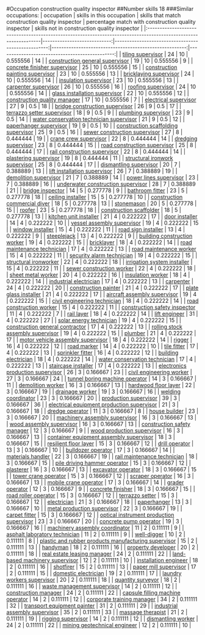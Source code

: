 #Occupation construction quality inspector
##Number skills 18
###Similar occupations:
| occupation                                                                                                      |   skills in this occupation |   skills that match construction quality inspector |   percentage match with construction quality inspector |   skills not in construction quality inspector |
|:----------------------------------------------------------------------------------------------------------------|----------------------------:|---------------------------------------------------:|-------------------------------------------------------:|-----------------------------------------------:|
| [tiling supervisor](tiling_supervisor.md)                                                                       |                          24 |                                                 10 |                                               0.555556 |                                             14 |
| [construction general supervisor](construction_general_supervisor.md)                                           |                          19 |                                                 10 |                                               0.555556 |                                              9 |
| [concrete finisher supervisor](concrete_finisher_supervisor.md)                                                 |                          25 |                                                 10 |                                               0.555556 |                                             15 |
| [construction painting supervisor](construction_painting_supervisor.md)                                         |                          23 |                                                 10 |                                               0.555556 |                                             13 |
| [bricklaying supervisor](bricklaying_supervisor.md)                                                             |                          24 |                                                 10 |                                               0.555556 |                                             14 |
| [insulation supervisor](insulation_supervisor.md)                                                               |                          23 |                                                 10 |                                               0.555556 |                                             13 |
| [carpenter supervisor](carpenter_supervisor.md)                                                                 |                          26 |                                                 10 |                                               0.555556 |                                             16 |
| [roofing supervisor](roofing_supervisor.md)                                                                     |                          24 |                                                 10 |                                               0.555556 |                                             14 |
| [glass installation supervisor](glass_installation_supervisor.md)                                               |                          22 |                                                 10 |                                               0.555556 |                                             12 |
| [construction quality manager](construction_quality_manager.md)                                                 |                          17 |                                                 10 |                                               0.555556 |                                              7 |
| [electrical supervisor](electrical_supervisor.md)                                                               |                          27 |                                                  9 |                                               0.5      |                                             18 |
| [bridge construction supervisor](bridge_construction_supervisor.md)                                             |                          26 |                                                  9 |                                               0.5      |                                             17 |
| [terrazzo setter supervisor](terrazzo_setter_supervisor.md)                                                     |                          18 |                                                  9 |                                               0.5      |                                              9 |
| [plumbing supervisor](plumbing_supervisor.md)                                                                   |                          23 |                                                  9 |                                               0.5      |                                             14 |
| [water conservation technician supervisor](water_conservation_technician_supervisor.md)                         |                          21 |                                                  9 |                                               0.5      |                                             12 |
| [paperhanger supervisor](paperhanger_supervisor.md)                                                             |                          19 |                                                  9 |                                               0.5      |                                             10 |
| [construction scaffolding supervisor](construction_scaffolding_supervisor.md)                                   |                          25 |                                                  9 |                                               0.5      |                                             16 |
| [sewer construction supervisor](sewer_construction_supervisor.md)                                               |                          27 |                                                  8 |                                               0.444444 |                                             19 |
| [crane crew supervisor](crane_crew_supervisor.md)                                                               |                          22 |                                                  8 |                                               0.444444 |                                             14 |
| [dredging supervisor](dredging_supervisor.md)                                                                   |                          23 |                                                  8 |                                               0.444444 |                                             15 |
| [road construction supervisor](road_construction_supervisor.md)                                                 |                          25 |                                                  8 |                                               0.444444 |                                             17 |
| [rail construction supervisor](rail_construction_supervisor.md)                                                 |                          22 |                                                  8 |                                               0.444444 |                                             14 |
| [plastering supervisor](plastering_supervisor.md)                                                               |                          19 |                                                  8 |                                               0.444444 |                                             11 |
| [structural ironwork supervisor](structural_ironwork_supervisor.md)                                             |                          25 |                                                  8 |                                               0.444444 |                                             17 |
| [dismantling supervisor](dismantling_supervisor.md)                                                             |                          20 |                                                  7 |                                               0.388889 |                                             13 |
| [lift installation supervisor](lift_installation_supervisor.md)                                                 |                          26 |                                                  7 |                                               0.388889 |                                             19 |
| [demolition supervisor](demolition_supervisor.md)                                                               |                          21 |                                                  7 |                                               0.388889 |                                             14 |
| [power lines supervisor](power_lines_supervisor.md)                                                             |                          23 |                                                  7 |                                               0.388889 |                                             16 |
| [underwater construction supervisor](underwater_construction_supervisor.md)                                     |                          28 |                                                  7 |                                               0.388889 |                                             21 |
| [bridge inspector](bridge_inspector.md)                                                                         |                          14 |                                                  5 |                                               0.277778 |                                              9 |
| [bathroom fitter](bathroom_fitter.md)                                                                           |                          23 |                                                  5 |                                               0.277778 |                                             18 |
| [ceiling installer](ceiling_installer.md)                                                                       |                          15 |                                                  5 |                                               0.277778 |                                             10 |
| [construction commercial diver](construction_commercial_diver.md)                                               |                          18 |                                                  5 |                                               0.277778 |                                             13 |
| [stonemason](stonemason.md)                                                                                     |                          20 |                                                  5 |                                               0.277778 |                                             15 |
| [roofer](roofer.md)                                                                                             |                          23 |                                                  5 |                                               0.277778 |                                             18 |
| [construction scaffolder](construction_scaffolder.md)                                                           |                          18 |                                                  5 |                                               0.277778 |                                             13 |
| [kitchen unit installer](kitchen_unit_installer.md)                                                             |                          21 |                                                  4 |                                               0.222222 |                                             17 |
| [door installer](door_installer.md)                                                                             |                          14 |                                                  4 |                                               0.222222 |                                             10 |
| [vessel assembly supervisor](vessel_assembly_supervisor.md)                                                     |                          19 |                                                  4 |                                               0.222222 |                                             15 |
| [window installer](window_installer.md)                                                                         |                          15 |                                                  4 |                                               0.222222 |                                             11 |
| [road sign installer](road_sign_installer.md)                                                                   |                          13 |                                                  4 |                                               0.222222 |                                              9 |
| [steeplejack](steeplejack.md)                                                                                   |                          13 |                                                  4 |                                               0.222222 |                                              9 |
| [building construction worker](building_construction_worker.md)                                                 |                          19 |                                                  4 |                                               0.222222 |                                             15 |
| [bricklayer](bricklayer.md)                                                                                     |                          18 |                                                  4 |                                               0.222222 |                                             14 |
| [road maintenance technician](road_maintenance_technician.md)                                                   |                          17 |                                                  4 |                                               0.222222 |                                             13 |
| [road maintenance worker](road_maintenance_worker.md)                                                           |                          15 |                                                  4 |                                               0.222222 |                                             11 |
| [security alarm technician](security_alarm_technician.md)                                                       |                          19 |                                                  4 |                                               0.222222 |                                             15 |
| [structural ironworker](structural_ironworker.md)                                                               |                          22 |                                                  4 |                                               0.222222 |                                             18 |
| [irrigation system installer](irrigation_system_installer.md)                                                   |                          15 |                                                  4 |                                               0.222222 |                                             11 |
| [sewer construction worker](sewer_construction_worker.md)                                                       |                          22 |                                                  4 |                                               0.222222 |                                             18 |
| [sheet metal worker](sheet_metal_worker.md)                                                                     |                          20 |                                                  4 |                                               0.222222 |                                             16 |
| [insulation worker](insulation_worker.md)                                                                       |                          18 |                                                  4 |                                               0.222222 |                                             14 |
| [industrial electrician](industrial_electrician.md)                                                             |                          17 |                                                  4 |                                               0.222222 |                                             13 |
| [carpenter](carpenter.md)                                                                                       |                          24 |                                                  4 |                                               0.222222 |                                             20 |
| [construction painter](construction_painter.md)                                                                 |                          21 |                                                  4 |                                               0.222222 |                                             17 |
| [plate glass installer](plate_glass_installer.md)                                                               |                          21 |                                                  4 |                                               0.222222 |                                             17 |
| [aircraft assembly supervisor](aircraft_assembly_supervisor.md)                                                 |                          19 |                                                  4 |                                               0.222222 |                                             15 |
| [civil engineering technician](civil_engineering_technician.md)                                                 |                          18 |                                                  4 |                                               0.222222 |                                             14 |
| [road construction worker](road_construction_worker.md)                                                         |                          15 |                                                  4 |                                               0.222222 |                                             11 |
| [construction safety inspector](construction_safety_inspector.md)                                               |                          11 |                                                  4 |                                               0.222222 |                                              7 |
| [rail layer](rail_layer.md)                                                                                     |                          18 |                                                  4 |                                               0.222222 |                                             14 |
| [lift engineer](lift_engineer.md)                                                                               |                          31 |                                                  4 |                                               0.222222 |                                             27 |
| [solar energy technician](solar_energy_technician.md)                                                           |                          19 |                                                  4 |                                               0.222222 |                                             15 |
| [construction general contractor](construction_general_contractor.md)                                           |                          17 |                                                  4 |                                               0.222222 |                                             13 |
| [rolling stock assembly supervisor](rolling_stock_assembly_supervisor.md)                                       |                          19 |                                                  4 |                                               0.222222 |                                             15 |
| [plumber](plumber.md)                                                                                           |                          21 |                                                  4 |                                               0.222222 |                                             17 |
| [motor vehicle assembly supervisor](motor_vehicle_assembly_supervisor.md)                                       |                          18 |                                                  4 |                                               0.222222 |                                             14 |
| [rigger](rigger.md)                                                                                             |                          16 |                                                  4 |                                               0.222222 |                                             12 |
| [road marker](road_marker.md)                                                                                   |                          14 |                                                  4 |                                               0.222222 |                                             10 |
| [tile fitter](tile_fitter.md)                                                                                   |                          17 |                                                  4 |                                               0.222222 |                                             13 |
| [sprinkler fitter](sprinkler_fitter.md)                                                                         |                          16 |                                                  4 |                                               0.222222 |                                             12 |
| [building electrician](building_electrician.md)                                                                 |                          18 |                                                  4 |                                               0.222222 |                                             14 |
| [water conservation technician](water_conservation_technician.md)                                               |                          17 |                                                  4 |                                               0.222222 |                                             13 |
| [staircase installer](staircase_installer.md)                                                                   |                          17 |                                                  4 |                                               0.222222 |                                             13 |
| [electronics production supervisor](electronics_production_supervisor.md)                                       |                          26 |                                                  3 |                                               0.166667 |                                             23 |
| [civil engineering worker](civil_engineering_worker.md)                                                         |                          27 |                                                  3 |                                               0.166667 |                                             24 |
| [tunnel boring machine operator](tunnel_boring_machine_operator.md)                                             |                          14 |                                                  3 |                                               0.166667 |                                             11 |
| [demolition worker](demolition_worker.md)                                                                       |                          16 |                                                  3 |                                               0.166667 |                                             13 |
| [hardwood floor layer](hardwood_floor_layer.md)                                                                 |                          22 |                                                  3 |                                               0.166667 |                                             19 |
| [drainage worker](drainage_worker.md)                                                                           |                          19 |                                                  3 |                                               0.166667 |                                             16 |
| [welding coordinator](welding_coordinator.md)                                                                   |                          23 |                                                  3 |                                               0.166667 |                                             20 |
| [production supervisor](production_supervisor.md)                                                               |                          39 |                                                  3 |                                               0.166667 |                                             36 |
| [electrical equipment production supervisor](electrical_equipment_production_supervisor.md)                     |                          21 |                                                  3 |                                               0.166667 |                                             18 |
| [dredge operator](dredge_operator.md)                                                                           |                          11 |                                                  3 |                                               0.166667 |                                              8 |
| [house builder](house_builder.md)                                                                               |                          23 |                                                  3 |                                               0.166667 |                                             20 |
| [machinery assembly supervisor](machinery_assembly_supervisor.md)                                               |                          16 |                                                  3 |                                               0.166667 |                                             13 |
| [wood assembly supervisor](wood_assembly_supervisor.md)                                                         |                          16 |                                                  3 |                                               0.166667 |                                             13 |
| [construction safety manager](construction_safety_manager.md)                                                   |                          12 |                                                  3 |                                               0.166667 |                                              9 |
| [wood production supervisor](wood_production_supervisor.md)                                                     |                          16 |                                                  3 |                                               0.166667 |                                             13 |
| [container equipment assembly supervisor](container_equipment_assembly_supervisor.md)                           |                          18 |                                                  3 |                                               0.166667 |                                             15 |
| [resilient floor layer](resilient_floor_layer.md)                                                               |                          15 |                                                  3 |                                               0.166667 |                                             12 |
| [drill operator](drill_operator.md)                                                                             |                          13 |                                                  3 |                                               0.166667 |                                             10 |
| [bulldozer operator](bulldozer_operator.md)                                                                     |                          17 |                                                  3 |                                               0.166667 |                                             14 |
| [materials handler](materials_handler.md)                                                                       |                          22 |                                                  3 |                                               0.166667 |                                             19 |
| [rail maintenance technician](rail_maintenance_technician.md)                                                   |                          18 |                                                  3 |                                               0.166667 |                                             15 |
| [pile driving hammer operator](pile_driving_hammer_operator.md)                                                 |                          15 |                                                  3 |                                               0.166667 |                                             12 |
| [plasterer](plasterer.md)                                                                                       |                          16 |                                                  3 |                                               0.166667 |                                             13 |
| [excavator operator](excavator_operator.md)                                                                     |                          18 |                                                  3 |                                               0.166667 |                                             15 |
| [tower crane operator](tower_crane_operator.md)                                                                 |                          15 |                                                  3 |                                               0.166667 |                                             12 |
| [scraper operator](scraper_operator.md)                                                                         |                          16 |                                                  3 |                                               0.166667 |                                             13 |
| [mobile crane operator](mobile_crane_operator.md)                                                               |                          17 |                                                  3 |                                               0.166667 |                                             14 |
| [grader operator](grader_operator.md)                                                                           |                          12 |                                                  3 |                                               0.166667 |                                              9 |
| [concrete finisher](concrete_finisher.md)                                                                       |                          18 |                                                  3 |                                               0.166667 |                                             15 |
| [road roller operator](road_roller_operator.md)                                                                 |                          15 |                                                  3 |                                               0.166667 |                                             12 |
| [terrazzo setter](terrazzo_setter.md)                                                                           |                          15 |                                                  3 |                                               0.166667 |                                             12 |
| [electrician](electrician.md)                                                                                   |                          21 |                                                  3 |                                               0.166667 |                                             18 |
| [paperhanger](paperhanger.md)                                                                                   |                          13 |                                                  3 |                                               0.166667 |                                             10 |
| [metal production supervisor](metal_production_supervisor.md)                                                   |                          22 |                                                  3 |                                               0.166667 |                                             19 |
| [carpet fitter](carpet_fitter.md)                                                                               |                          15 |                                                  3 |                                               0.166667 |                                             12 |
| [optical instrument production supervisor](optical_instrument_production_supervisor.md)                         |                          23 |                                                  3 |                                               0.166667 |                                             20 |
| [concrete pump operator](concrete_pump_operator.md)                                                             |                          19 |                                                  3 |                                               0.166667 |                                             16 |
| [machinery assembly coordinator](machinery_assembly_coordinator.md)                                             |                          11 |                                                  2 |                                               0.111111 |                                              9 |
| [asphalt laboratory technician](asphalt_laboratory_technician.md)                                               |                          11 |                                                  2 |                                               0.111111 |                                              9 |
| [well-digger](well-digger.md)                                                                                   |                          10 |                                                  2 |                                               0.111111 |                                              8 |
| [plastic and rubber products manufacturing supervisor](plastic_and_rubber_products_manufacturing_supervisor.md) |                          15 |                                                  2 |                                               0.111111 |                                             13 |
| [handyman](handyman.md)                                                                                         |                          18 |                                                  2 |                                               0.111111 |                                             16 |
| [property developer](property_developer.md)                                                                     |                          20 |                                                  2 |                                               0.111111 |                                             18 |
| [real estate leasing manager](real_estate_leasing_manager.md)                                                   |                          24 |                                                  2 |                                               0.111111 |                                             22 |
| [land-based machinery supervisor](land-based_machinery_supervisor.md)                                           |                          12 |                                                  2 |                                               0.111111 |                                             10 |
| [installation engineer](installation_engineer.md)                                                               |                          18 |                                                  2 |                                               0.111111 |                                             16 |
| [shotfirer](shotfirer.md)                                                                                       |                          15 |                                                  2 |                                               0.111111 |                                             13 |
| [paper mill supervisor](paper_mill_supervisor.md)                                                               |                          17 |                                                  2 |                                               0.111111 |                                             15 |
| [domestic electrician](domestic_electrician.md)                                                                 |                          19 |                                                  2 |                                               0.111111 |                                             17 |
| [laundry workers supervisor](laundry_workers_supervisor.md)                                                     |                          20 |                                                  2 |                                               0.111111 |                                             18 |
| [quantity surveyor](quantity_surveyor.md)                                                                       |                          18 |                                                  2 |                                               0.111111 |                                             16 |
| [waste management supervisor](waste_management_supervisor.md)                                                   |                          14 |                                                  2 |                                               0.111111 |                                             12 |
| [construction manager](construction_manager.md)                                                                 |                          24 |                                                  2 |                                               0.111111 |                                             22 |
| [capsule filling machine operator](capsule_filling_machine_operator.md)                                         |                          14 |                                                  2 |                                               0.111111 |                                             12 |
| [corporate training manager](corporate_training_manager.md)                                                     |                          34 |                                                  2 |                                               0.111111 |                                             32 |
| [transport equipment painter](transport_equipment_painter.md)                                                   |                          31 |                                                  2 |                                               0.111111 |                                             29 |
| [industrial assembly supervisor](industrial_assembly_supervisor.md)                                             |                          35 |                                                  2 |                                               0.111111 |                                             33 |
| [massage therapist](massage_therapist.md)                                                                       |                          21 |                                                  2 |                                               0.111111 |                                             19 |
| [rigging supervisor](rigging_supervisor.md)                                                                     |                          14 |                                                  2 |                                               0.111111 |                                             12 |
| [dismantling worker](dismantling_worker.md)                                                                     |                          24 |                                                  2 |                                               0.111111 |                                             22 |
| [mining geotechnical engineer](mining_geotechnical_engineer.md)                                                 |                          12 |                                                  2 |                                               0.111111 |                                             10 |

